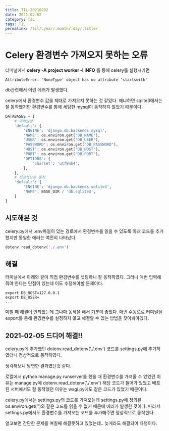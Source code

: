 ```yaml
---
title: TIL-20210202
date: 2021-02-02
category: TIL
tags: TIL
permalink: /til/:year/:month/:day/:title/
---
```


# Celery 환경변수 가져오지 못하는 오류

터미널에서 **celery -A project worker -l INFO** 를 통해 celery를 실행시키면

```if settings_dict['HOST'].startswith('/'):
AttributeError: 'NoneType' object has no attribute 'startswith'
```

db관련해서 이런 에러가 발생했다.

celery에서 환경변수 값을 제대로 가져오지 못하는 것 같았다. 왜냐하면
sqlite3에서는 잘 동작했지만 환경변수를 통해 세팅한 mysql이 동작하지 않았기 때문이다.

```python
DATABASES = {
    # 에러발생
    'default': {
        'ENGINE': 'django.db.backends.mysql',
        'NAME': os.environ.get("DB_NAME"),
        'USER': os.environ.get("DB_USER"),
        'PASSWORD': os.environ.get("DB_PASSWORD"),
        'HOST': os.environ.get("DB_HOST"),
        'PORT': os.environ.get("DB_PORT"),
        'OPTIONS': {
            'charset': 'utf8mb4',
        },
    },
    # 정상적으로 동작
    'default': {
        'ENGINE': 'django.db.backends.sqlite3',
        'NAME': BASE_DIR / 'db.sqlite3',
    }
}
```

## 시도해본 것

celery.py에서 .env파일이 있는 경로에서 환경변수를 읽을 수 있도록 아래 코드를 추가 했지만 동일한 에러는 여전히 나타났다.

```python
dotenv.read_dotenv('./.env')
```

## 해결

터미널에서 아래와 같이 직접 환경변수를 셋팅하니 잘 동작하였다. 그러나 매번 입력해줘야 한다는 단점이 있는데 이도 수정해야할 문제이다.

```
export DB_HOST=127.0.0.1
export DB_USER=
...
```

며칠 째 해결이 안되었는데 그나마 동작을 해서 기분이 좋았다.
매번 수동으로 터미널을 export를 통해 환경변수를 설정하지 않고 해결할 수 있는 방법을 찾아봐야겠다.

## 2021-02-05 드디어 해결!!

celery.py에 추가했던 dotenv.read_dotenv('./.env') 코드를
settings.py에 추가하였더니 정상적으로 동작하였다.

생각해보니 당연한 결과였던것 같다.

로컬에서 python manage.py runserver를 했을 때 환경변수를 가져올 수 있었던 이유는
manage.py에 dotenv.read_dotenv('./.env') 해당 코드가 들어가 있었고
배포된 서버에서도 잘 동작했던 이유는
wsgi.py에도 같은 코드가 있었기 때문이다.

celery.py에서는 settings.py의 코드를 가져오는데
settings.py에 정의된 os.environ.get('')와 같은 코드를 읽을 수 없기 때문에 에러가 발생한 것이다.
따라서 settings.py에서도 환경변수를 가져오는 코드를 추가해주면 정상적으로 동작한다.

알고보면 간단한 문제를 며칠째 해결못하고 있었는데.. 늦게라도 해결되어 다행이다.
